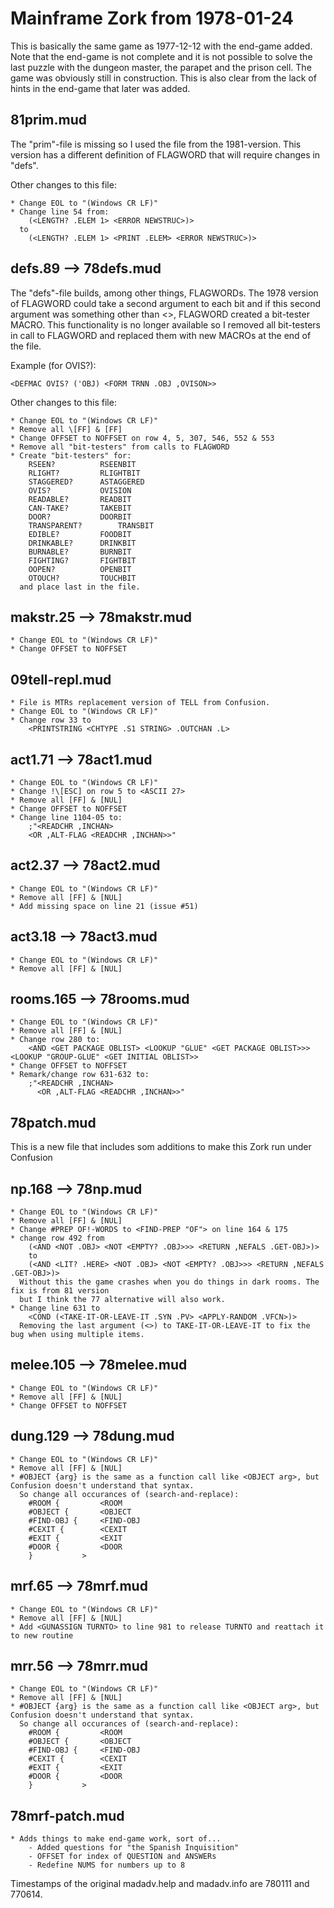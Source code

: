 # Mainframe Zork from 1978-01-24
This is basically the same game as 1977-12-12 with the end-game added. Note that the end-game is not complete and it is not possible to solve the last puzzle with the
dungeon master, the parapet and the prison cell. The game was obviously still in construction. This is also clear from the lack of hints in the end-game that later
was added.

## 81prim.mud
The "prim"-file is missing so I used the file from the 1981-version. This version has a different definition of FLAGWORD that will require changes in "defs".

Other changes to this file:
~~~
* Change EOL to "(Windows CR LF)"
* Change line 54 from:
	(<LENGTH? .ELEM 1> <ERROR NEWSTRUC>)>
  to
	(<LENGTH? .ELEM 1> <PRINT .ELEM> <ERROR NEWSTRUC>)>
~~~

## defs.89 --> 78defs.mud
The "defs"-file builds, among other things, FLAGWORDs. The 1978 version of FLAGWORD could take a second argument to each bit and if this second argument was something other than <>, FLAGWORD created a bit-tester MACRO. This functionality is no longer available so I removed all bit-testers in call to FLAGWORD and replaced them with new MACROs at the end of the file.

Example (for OVIS?):
~~~
<DEFMAC OVIS? ('OBJ) <FORM TRNN .OBJ ,OVISON>>
~~~
Other changes to this file:
~~~
* Change EOL to "(Windows CR LF)"
* Remove all \[FF] & [FF]
* Change OFFSET to NOFFSET on row 4, 5, 307, 546, 552 & 553
* Remove all "bit-testers" from calls to FLAGWORD
* Create "bit-testers" for:
	RSEEN?			RSEENBIT
	RLIGHT?			RLIGHTBIT
	STAGGERED?		ASTAGGERED
	OVIS?			OVISION
	READABLE?		READBIT
	CAN-TAKE?		TAKEBIT
	DOOR?			DOORBIT
	TRANSPARENT?		TRANSBIT
	EDIBLE?			FOODBIT
	DRINKABLE?		DRINKBIT
	BURNABLE?		BURNBIT
	FIGHTING?		FIGHTBIT
	OOPEN?			OPENBIT
	OTOUCH?			TOUCHBIT
  and place last in the file.
~~~

## makstr.25 --> 78makstr.mud
~~~
* Change EOL to "(Windows CR LF)"
* Change OFFSET to NOFFSET
~~~

## 09tell-repl.mud
~~~
* File is MTRs replacement version of TELL from Confusion.
* Change EOL to "(Windows CR LF)"
* Change row 33 to
    <PRINTSTRING <CHTYPE .S1 STRING> .OUTCHAN .L>
~~~

## act1.71 --> 78act1.mud
~~~
* Change EOL to "(Windows CR LF)"
* Change !\[ESC] on row 5 to <ASCII 27>
* Remove all [FF] & [NUL]
* Change OFFSET to NOFFSET
* Change line 1104-05 to:
	;"<READCHR ,INCHAN>
	<OR ,ALT-FLAG <READCHR ,INCHAN>>"
~~~

## act2.37 --> 78act2.mud
~~~
* Change EOL to "(Windows CR LF)"
* Remove all [FF] & [NUL]
* Add missing space on line 21 (issue #51) 
~~~

## act3.18 --> 78act3.mud
~~~
* Change EOL to "(Windows CR LF)"
* Remove all [FF] & [NUL]
~~~

## rooms.165 --> 78rooms.mud
~~~
* Change EOL to "(Windows CR LF)"
* Remove all [FF] & [NUL]
* Change row 280 to:
	<AND <GET PACKAGE OBLIST> <LOOKUP "GLUE" <GET PACKAGE OBLIST>>> <LOOKUP "GROUP-GLUE" <GET INITIAL OBLIST>>
* Change OFFSET to NOFFSET
* Remark/change row 631-632 to:
	;"<READCHR ,INCHAN>
	  <OR ,ALT-FLAG <READCHR ,INCHAN>>"
~~~

## 78patch.mud
This is a new file that includes som additions to make this Zork run under Confusion

## np.168 --> 78np.mud
~~~
* Change EOL to "(Windows CR LF)"
* Remove all [FF] & [NUL]
* Change #PREP OF!-WORDS to <FIND-PREP "OF"> on line 164 & 175
* change row 492 from
	(<AND <NOT .OBJ> <NOT <EMPTY? .OBJ>>> <RETURN ,NEFALS .GET-OBJ>)>
	to
	(<AND <LIT? .HERE> <NOT .OBJ> <NOT <EMPTY? .OBJ>>> <RETURN ,NEFALS .GET-OBJ>)>
  Without this the game crashes when you do things in dark rooms. The fix is from 81 version
  but I think the 77 alternative will also work.
* Change line 631 to
	<COND (<TAKE-IT-OR-LEAVE-IT .SYN .PV> <APPLY-RANDOM .VFCN>)>
  Removing the last argument (<>) to TAKE-IT-OR-LEAVE-IT to fix the bug when using multiple items.
~~~

## melee.105 --> 78melee.mud
~~~
* Change EOL to "(Windows CR LF)"
* Remove all [FF] & [NUL]
* Change OFFSET to NOFFSET
~~~

## dung.129 --> 78dung.mud
~~~
* Change EOL to "(Windows CR LF)"
* Remove all [FF] & [NUL]
* #OBJECT {arg} is the same as a function call like <OBJECT arg>, but Confusion doesn't understand that syntax. 
  So change all occurances of (search-and-replace):
	#ROOM {			<ROOM
	#OBJECT {		<OBJECT
	#FIND-OBJ {		<FIND-OBJ
	#CEXIT {		<CEXIT
	#EXIT {			<EXIT
	#DOOR {			<DOOR
	}			>
~~~

## mrf.65 --> 78mrf.mud
~~~
* Change EOL to "(Windows CR LF)"
* Remove all [FF] & [NUL]
* Add <GUNASSIGN TURNTO> to line 981 to release TURNTO and reattach it to new routine
~~~

## mrr.56 --> 78mrr.mud
~~~
* Change EOL to "(Windows CR LF)"
* Remove all [FF] & [NUL]
* #OBJECT {arg} is the same as a function call like <OBJECT arg>, but Confusion doesn't understand that syntax.
  So change all occurances of (search-and-replace):
	#ROOM {			<ROOM
	#OBJECT {		<OBJECT
	#FIND-OBJ {		<FIND-OBJ
	#CEXIT {		<CEXIT
	#EXIT {			<EXIT
	#DOOR {			<DOOR
	}			>
~~~

## 78mrf-patch.mud
~~~
* Adds things to make end-game work, sort of...
	- Added questions for "the Spanish Inquisition"
	- OFFSET for index of QUESTION and ANSWERs
	- Redefine NUMS for numbers up to 8
~~~

Timestamps of the original madadv.help and madadv.info are 780111 and 770614.
